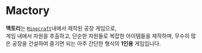 # Mactory

**맥토리**는 [`Minecraft`](https://en.wikipedia.org/wiki/Minecraft)내에서 제작된 공장 게임으로,  
게임 내에서 자원을 추출하고, 단순한 자원들로 복잡한 아이템들을 제작하며, 무수히 많은 공장을 건설하여 즐기면 되는 아주 간단한 형식의 **1인용** 게임입니다.
